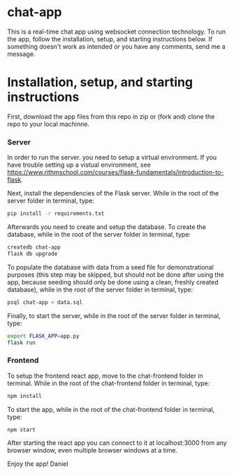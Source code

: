 # chat-app
This is a real-time chat app using websocket connection technology. To run the app, follow the installation, setup, and starting instructions below. If something doesn't work as intended or you have any comments, send me a message.

Installation, setup, and starting instructions
===============================================

First, download the app files from this repo in zip or (fork and) clone the repo to your local machinne.

### Server

In order to run the server. you need to setup a virtual environment. If you have trouble setting up a vistual environment, see https://www.rithmschool.com/courses/flask-fundamentals/introduction-to-flask.

Next, install the dependencies of the Flask server. While in the root of the server folder in terminal, type:
```sh
pip install -r requirements.txt
```
Afterwards you need to create and setup the database. To create the database, while in the root of the server folder in terminal, type:
```sh
createdb chat-app
flask db upgrade
```

To populate the database with data from a seed file for demonstrational purposes (this step may be skipped, but should not be done after using the app, because seeding should only be done using a clean, freshly created database), while in the root of the server folder in terminal, type:
```sh
psql chat-app < data.sql
```

Finally, to start the server, while in the root of the server folder in terminal, type:
```sh
export FLASK_APP=app.py
flask run
```

### Frontend

To setup the frontend react app, move to the chat-frontend folder in terminal. While in the root of the chat-frontend folder in terminal, type:
```sh
npm install
```

To start the app, while in the root of the chat-frontend folder in terminal, type:
```sh
npm start
```

After starting the react app you can connect to it at localhost:3000 from any browser window, even multiple browser windows at a time.

Enjoy the app!
Daniel